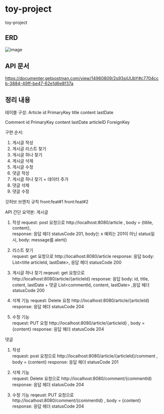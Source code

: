 # toy-project
toy-project


## ERD
![image](https://github.com/Study-In-WonJu/toy-project/assets/45135492/895e32f7-32ba-48e3-8483-1c3cddbcbd84)


## API 문서
https://documenter.getpostman.com/view/14960809/2s93sjUUbY#c7704ccb-3884-49ff-be47-62e1d6e8f37a


## 정리 내용 
테이블 구성:
Article 
id   PrimaryKey
title
content
lastDate

Comment
id   PrimaryKey
content 
lastDate
articleID ForeignKey

구현 순서:
1. 게시글 작성
2. 게시글 리스트 찾기
3. 게시글 하나 찾기 
4. 게시글 삭제
5. 게시글 수정 
6. 댓글 작성
7. 게시글 하나 찾기 + 데이터 추가
8. 댓글 삭제
9. 댓글 수정

깃허브 브랜치 규칙
front:feat#1
front:feat#2 

API 간단 요약본:
게시글  
  1. 작성 
    request:  post 요청으로 http://localhost:8080/article ,   body = {titile, content},  
    response: 응답 헤더 statusCode 201, body는 x
   예외는 201이 아닌 status일 시, body: message를  alert()
  
  2. 리스트 찾기  
   request: get 요청으로 http://localhost:8080/article 
   response: 응답 body: List<title articleId, lastDate>, 응답 헤더 statusCode 200
 
  3. 게시글 하나 찾기 
   reqeust: get 요청으로 http://localhost:8080/article/{articleId}
   response: 응답 body:  id, title, cotent, lastDate + 댓글 List<commentId, content, lastDate> ,응답 헤더 statusCode 200
          
  4. 삭제 기능 
   request: Delete 요청 http://localhost:8080/article/{articleId}  
   response: 응답 헤더 statusCode 204
 
  5. 수정 기능  
   request: PUT 요청 http://localhost:8080/article/{articleId} ,  body  = {content} 
   response: 응답 헤더 statusCode 204


댓글 
  1. 작성   
   request: post 요청으로 http://localhost:8080/article/{articleId}/comment ,  body = {content} 
   response: 응답 헤더 statusCode 201
  
  2. 삭제 기능  
   request: Delete 요청으로 http://localhost:8080/comment/{commentId} 
   response: 응답 헤더 statusCode 204
  
  3. 수정 기능 
   reqeust: PUT 요청으로 http://localhost:8080/comment/{commentId}  , body = {content}  
   response: 응답 헤더 statusCode 204
